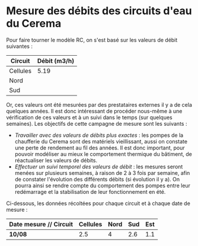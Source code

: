 # Mesure des débits des circuits d'eau du Cerema 

Pour faire tourner le modèle RC, on s'est basé sur les valeurs de débit suivantes : 

Circuit | Débit (m3/h)  
--|--
Cellules | 5.19
Nord |
Sud | 

Or, ces valeurs ont été mesurées par des prestataires externes il y a de cela quelques années. Il est donc intéressant de procéder nous-même à une vérification de ces valeurs 
et à un suivi dans le temps (sur quelques semaines). Les objectifs de cette campagne de mesure sont les suivants :

* *Travailler avec des valeurs de débits plus exactes* : les pompes de la chaufferie du Cerema sont des matériels vieillissant, aussi on constate une perte de rendement au fil 
des années. Il est donc important, pour pouvoir modéliser au mieux le comportement thermique du bâtiment, de réactualiser les valeurs de débits. 
* *Effectuer un suivi temporel des valeurs de débit* : les mesures seront menées sur plusieurs semaines, à raison de 2 à 3 fois par semaine, afin de constater l'évolution des
différents débits (si évolution il y a). On pourra ainsi se rendre compte du comportement des pompes entre leur redémarrage et la stabilisation de leur fonctionnement en été. 

Ci-dessous, les données récoltées pour chaque circuit et à chaque date de mesure :

Date mesure // Circuit | Cellules | Nord | Sud | Est
 --|--|--|--|--
 **10/08** | 2.5 | 4 | 2.6 | 1.1

